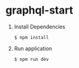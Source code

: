 # graphql-start

1. Install Dependencies

	```
	$ npm install
	```
2. Run application

	```
	$ npm run dev
	```
